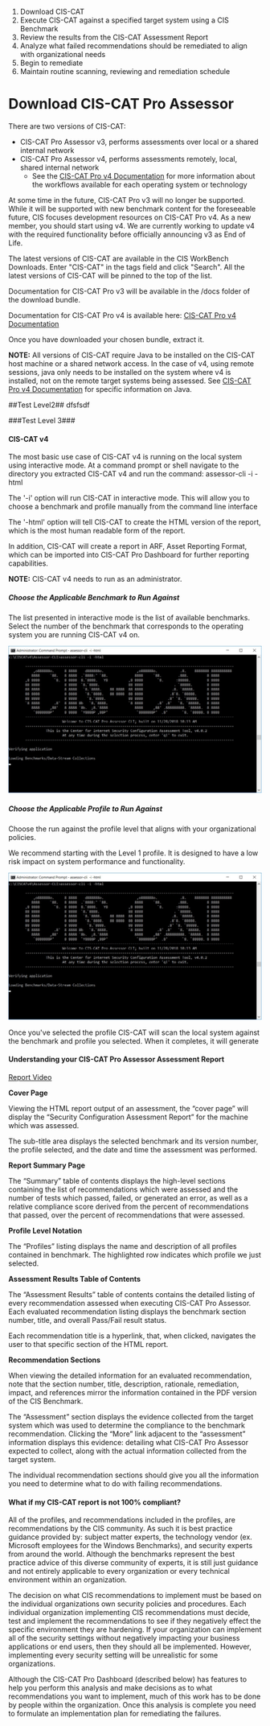 1. Download CIS-CAT
2. Execute CIS-CAT against a specified target system using a CIS Benchmark
3. Review the results from the CIS-CAT Assessment Report
4. Analyze what failed recommendations should be remediated to align with organizational needs
5. Begin to remediate
6. Maintain routine scanning, reviewing and remediation schedule

# Download CIS-CAT Pro Assessor #

There are two versions of CIS-CAT:

- CIS-CAT Pro Assessor v3, performs assessments over local or a shared internal network
- CIS-CAT Pro Assessor v4, performs assessments remotely, local, shared internal network
	- See the [CIS-CAT Pro v4 Documentation](https://ccpa-docs.readthedocs.io/en/latest/) for more information about the workflows available for each operating system or technology

At some time in the future, CIS-CAT Pro v3 will no longer be supported.  While it will be supported with new benchmark content for the foreseeable future, CIS focuses development resources on CIS-CAT Pro v4.  As a new member, you should start using v4. We are currently working to update v4 with the required functionality before officially announcing v3 as End of Life.

The latest versions of CIS-CAT are available in the CIS WorkBench Downloads.  Enter "CIS-CAT" in the tags field and click "Search".  All the latest versions of CIS-CAT will be pinned to the top of the list.

Documentation for CIS-CAT Pro v3 will be available in the /docs folder of the download bundle.

Documentation for CIS-CAT Pro v4 is available here: [CIS-CAT Pro v4 Documentation](https://ccpa-docs.readthedocs.io/en/latest/)

Once you have downloaded your chosen bundle, extract it.

**NOTE:** All versions of CIS-CAT require Java to be installed on the CIS-CAT host machine  or a shared network access.  In the case of v4, using remote sessions, java only needs to be installed on the system where v4 is installed,  not on the remote target systems being assessed. See [CIS-CAT Pro v4 Documentation](https://ccpa-docs.readthedocs.io/en/latest/) for specific information on Java.

##Test Level2##
dfsfsdf

###Test Level 3###

#### CIS-CAT v4 ####

The most basic use case of CIS-CAT v4 is running on the local system using interactive mode.  At a command prompt or shell navigate to the directory you extracted CIS-CAT v4 and run the command: assessor-cli -i -html

The '-i' option will run CIS-CAT in interactive mode.  This will allow you to choose a benchmark and profile manually from the command line interface

The '-html' option will tell CIS-CAT to create the HTML version of the report, which is the most human readable form of the report.

In addition,  CIS-CAT will create a report in ARF,  Asset Reporting Format, which can be imported into CIS-CAT Pro Dashboard for further reporting capabilities.

**NOTE:**  CIS-CAT v4 needs to run as an administrator.

##### Choose the Applicable Benchmark to Run Against #####

The list presented in interactive mode is the list of available benchmarks.  Select the number of the benchmark that corresponds to the operating system you are running CIS-CAT v4 on.

![Interactive Mode](../img/interactiveMode.jpg)

##### Choose the Applicable Profile to Run Against #####
Choose the run against the profile level that aligns with your organizational policies.

We recommend starting with the Level 1 profile. It is designed to have a low risk impact on system performance and functionality.

![Interactive Mode](../img/selectProfile.jpg)


Once you've selected the profile CIS-CAT will scan the local system against the benchmark and profile you selected.  When it completes, it will generate

#### Understanding your CIS-CAT Pro Assessor Assessment Report ####

[Report Video](https://www.youtube.com/watch?v=cFECOymK57o)

**Cover Page**

Viewing the HTML report output of an assessment, the “cover page” will display the “Security Configuration Assessment Report” for the machine which was assessed.

The sub-title area displays the selected benchmark and its version number, the profile selected, and the date and time the assessment was performed.

**Report Summary Page**

The “Summary” table of contents displays the high-level sections containing the list of recommendations which were assessed and the number of tests which passed, failed, or generated an error, as well as a relative compliance score derived from the percent of recommendations that passed, over the percent of recommendations that were assessed.

**Profile Level Notation**

The “Profiles” listing displays the name and description of all profiles contained in benchmark. The highlighted row indicates which profile we just selected.

**Assessment Results Table of Contents**

The “Assessment Results” table of contents contains the detailed listing of every recommendation assessed when executing CIS-CAT Pro Assessor. Each evaluated recommendation listing displays the  benchmark section number, title, and overall Pass/Fail result status.

Each recommendation title is a hyperlink, that, when clicked, navigates the user to that specific section of the HTML report.

**Recommendation Sections**

When viewing the detailed information for an evaluated recommendation, note that the section number, title, description, rationale, remediation, impact, and references mirror the information contained in the PDF version of the CIS Benchmark.

The “Assessment” section displays the evidence collected from the target system which was used to determine the compliance to the benchmark recommendation. Clicking the “More” link adjacent to the “assessment” information displays this evidence: detailing what CIS-CAT Pro Assessor expected to collect, along with the actual information collected from the target system.

The individual recommendation sections should give you all the information you need to determine what to do with failing recommendations.

#### What if my CIS-CAT report is not 100% compliant? ####

All of the profiles, and recommendations included in the profiles, are recommendations by the CIS community.  As such it is best practice guidance provided by: subject matter experts, the technology vendor (ex. Microsoft employees for the Windows Benchmarks), and security experts from around the world.  Although the benchmarks represent the best practice advice of this diverse community of experts, it is still just guidance and not entirely applicable to every organization or every technical environment within an organization.

The decision on what CIS recommendations to implement must be based on the individual organizations own security policies and procedures.  Each individual organization implementing CIS recommendations must decide, test and implement the recommendations to see if they negatively effect the specific environment they are hardening. If your organization can implement all of the security settings without negatively impacting your business applications or end users, then they should all be implemented. However, implementing every security setting will be unrealistic for some organizations.  

Although the CIS-CAT Pro Dashboard (described below) has features to help you perform this analysis and make decisions as to what recommendations you want to implement,  much of this work has to be done by people within the organization.  Once this analysis is complete you need to formulate an implementation plan for remediating the failures.
